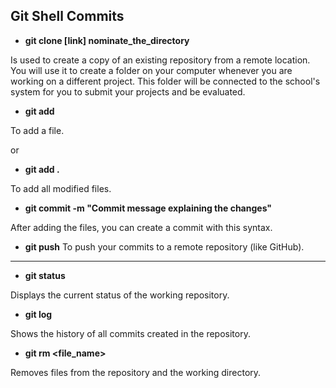 ## Git Shell Commits

* **git clone [link] nominate_the_directory**
  
Is used to create a copy of an existing repository from a remote location.
You will use it to create a folder on your computer whenever you are working on a different project. This folder will be connected to the school's system for you to submit your projects and be evaluated.

* **git add <nome-do-arquivo>**

To add a file.

or

* **git add .**
  
To add all modified files.
 
* **git commit -m "Commit message explaining the changes"**

 After adding the files, you can create a commit with this syntax.

* **git push**
To push your commits to a remote repository (like GitHub).

***********************************

* **git status**
  
Displays the current status of the working repository.

* **git log**

Shows the history of all commits created in the repository.

* **git rm <file_name>**

Removes files from the repository and the working directory.
